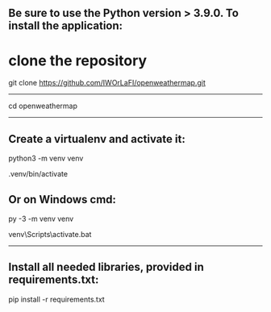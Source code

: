 Be sure to use the Python version > 3.9.0.
To install the application:
-----------
# clone the repository
git clone https://github.com/IWOrLaFI/openweathermap.git

***

cd openweathermap

***
 Create a virtualenv and activate it:
-
 python3 -m venv venv

.venv/bin/activate

Or on Windows cmd:
-
py -3 -m venv venv

venv\Scripts\activate.bat

***
Install all needed libraries, provided in requirements.txt:
-
pip install -r requirements.txt